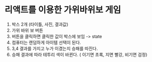 # 리액트를 이용한 가위바위보 게임
1. 박스 2개 (타이틀, 사진, 결과값)
2. 가위 바위 보 버튼
3. 버튼을 클릭하면 클릭한 값이 박스에 보임 -> state
4. 컴퓨터는 랜덤하게 아이템 선택이 된다.
5. 3,4 결과를 가지고 누가 이겼는지 승패를 따진다.
6. 승패 결과에 따라 테투리 색이 바뀐다. ( 이기면 초록, 지면 빨강, 비기면 검정)
